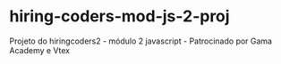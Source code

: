 # hiring-coders-mod-js-2-proj
Projeto do hiringcoders2 - módulo 2 javascript - Patrocinado por Gama Academy e Vtex
